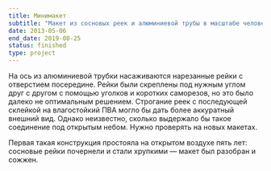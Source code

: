 ```yaml
---
title: Минимакет
subtitle: "Макет из сосновых реек и алюминиевой трубы в масштабе человеческого роста"
date: 2013-05-06
end_date: 2019-08-25
status: finished
type: project
---
```


На ось из алюминиевой трубки насаживаются нарезанные рейки с отверстием посередине. Рейки были скреплены под нужным углом друг с другом с помощью уголков и коротких саморезов, но это было далеко не оптимальным решением. Строгание реек с последующей склейкой на влагостойкий ПВА могло бы дать более аккуратный внешний вид. Однако неизвестно, сколько выдержало бы такое соединение под открытым небом. Нужно проверять на новых макетах.

Первая такая конструкция простояла на открытом воздухе пять лет: сосновые рейки почернели и стали хрупкими — макет был разобран и сожжен.
